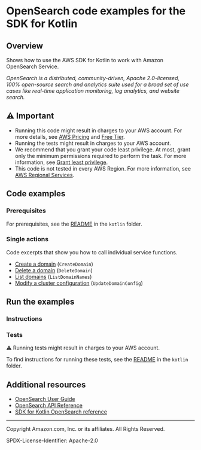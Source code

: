 <!--Generated by WRITEME on 2023-11-20 14:57:46.779126 (UTC)-->
# OpenSearch code examples for the SDK for Kotlin

## Overview

Shows how to use the AWS SDK for Kotlin to work with Amazon OpenSearch Service.

<!--custom.overview.start-->
<!--custom.overview.end-->

*OpenSearch is a distributed, community-driven, Apache 2.0-licensed, 100% open-source search and analytics suite used for a broad set of use cases like real-time application monitoring, log analytics, and website search.*

## ⚠ Important

* Running this code might result in charges to your AWS account. For more details, see [AWS Pricing](https://aws.amazon.com/pricing/?aws-products-pricing.sort-by=item.additionalFields.productNameLowercase&aws-products-pricing.sort-order=asc&awsf.Free%20Tier%20Type=*all&awsf.tech-category=*all) and [Free Tier](https://aws.amazon.com/free/?all-free-tier.sort-by=item.additionalFields.SortRank&all-free-tier.sort-order=asc&awsf.Free%20Tier%20Types=*all&awsf.Free%20Tier%20Categories=*all).
* Running the tests might result in charges to your AWS account.
* We recommend that you grant your code least privilege. At most, grant only the minimum permissions required to perform the task. For more information, see [Grant least privilege](https://docs.aws.amazon.com/IAM/latest/UserGuide/best-practices.html#grant-least-privilege).
* This code is not tested in every AWS Region. For more information, see [AWS Regional Services](https://aws.amazon.com/about-aws/global-infrastructure/regional-product-services).

<!--custom.important.start-->
<!--custom.important.end-->

## Code examples

### Prerequisites

For prerequisites, see the [README](../../README.md#Prerequisites) in the `kotlin` folder.


<!--custom.prerequisites.start-->
<!--custom.prerequisites.end-->

### Single actions

Code excerpts that show you how to call individual service functions.

* [Create a domain](src/main/kotlin/com/example/search/CreateDomain.kt#L49) (`CreateDomain`)
* [Delete a domain](src/main/kotlin/com/example/search/DeleteDomain.kt#L45) (`DeleteDomain`)
* [List domains](src/main/kotlin/com/example/search/ListDomainNames.kt#L29) (`ListDomainNames`)
* [Modify a cluster configuration](src/main/kotlin/com/example/search/UpdateDomain.kt#L42) (`UpdateDomainConfig`)

## Run the examples

### Instructions



<!--custom.instructions.start-->
<!--custom.instructions.end-->



### Tests

⚠ Running tests might result in charges to your AWS account.


To find instructions for running these tests, see the [README](../../README.md#Tests)
in the `kotlin` folder.



<!--custom.tests.start-->
<!--custom.tests.end-->

## Additional resources

* [OpenSearch User Guide](https://docs.aws.amazon.com/opensearch-service/latest/developerguide/gsg.html)
* [OpenSearch API Reference](https://docs.aws.amazon.com/opensearch-service/latest/APIReference/Welcome.html)
* [SDK for Kotlin OpenSearch reference](https://sdk.amazonaws.com/kotlin/api/latest/opensearch/index.html)

<!--custom.resources.start-->
<!--custom.resources.end-->

---

Copyright Amazon.com, Inc. or its affiliates. All Rights Reserved.

SPDX-License-Identifier: Apache-2.0